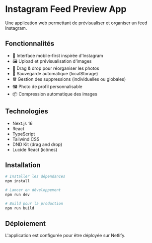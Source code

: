 # Instagram Feed Preview App

Une application web permettant de prévisualiser et organiser un feed Instagram.

## Fonctionnalités

- 📱 Interface mobile-first inspirée d'Instagram
- 🖼️ Upload et prévisualisation d'images
- 🔄 Drag & drop pour réorganiser les photos
- 💾 Sauvegarde automatique (localStorage)
- 🗑️ Gestion des suppressions (individuelles ou globales)
- 🖼️ Photo de profil personnalisable
- 📦 Compression automatique des images

## Technologies

- Next.js 16
- React
- TypeScript
- Tailwind CSS
- DND Kit (drag and drop)
- Lucide React (icônes)

## Installation

```bash
# Installer les dépendances
npm install

# Lancer en développement
npm run dev

# Build pour la production
npm run build
```

## Déploiement

L'application est configurée pour être déployée sur Netlify.
